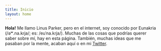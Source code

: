 ```yaml
---
title: Inicio
layout: home
---
```


**Hola!** Me llamo Linus Parker, pero en el internet, soy conocido por Eunakria (/əʷ.na.kɾja/; es: /euˈna.kɾja/). Muchas de las cosas que podrías querer saber sobre mí, hay en esta página. También, muchas ideas que me pasaban por la mente, acaban aquí o en mi [Twitter](https://twitter.com/eunakria/).
